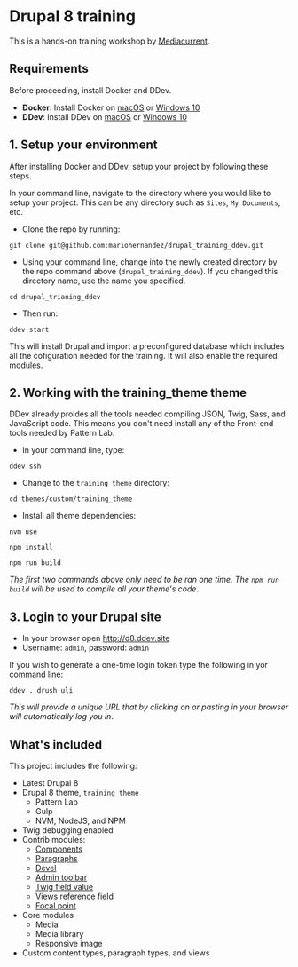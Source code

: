 # Drupal 8 training
This is a hands-on training workshop by [Mediacurrent](https://mediacurrent.com).

## Requirements
Before proceeding, install Docker and DDev.

* **Docker**:  Install Docker on [macOS](https://ddev.readthedocs.io/en/stable/users/docker_installation/) or [Windows 10](https://ddev.readthedocs.io/en/stable/users/docker_installation/#windows-installation-docker-desktop-for-windows)
* **DDev**: Install DDev on [macOS](https://ddev.readthedocs.io/en/stable/#homebrewlinuxbrew-macoslinux) or [Windows 10](https://ddev.readthedocs.io/en/stable/#installation-or-upgrade-windows)

## 1. Setup your environment
After installing Docker and DDev, setup your project by following these steps.

In your command line, navigate to the directory where you would like to setup your project. This can be any directory such as `Sites`, `My Documents`, etc.

* Clone the repo by running:
```
git clone git@github.com:mariohernandez/drupal_training_ddev.git
```

* Using your command line, change into the newly created directory by the repo command above (`drupal_training_ddev`).  If you changed this directory name, use the name you specified.

```
cd drupal_trianing_ddev
```

* Then run:
```
ddev start
```
This will install Drupal and import a preconfigured database which includes
all the cofiguration needed for the training.  It will also enable the required modules.

## 2. Working with the training_theme theme
DDev already proides all the tools needed compiling JSON, Twig, Sass, and JavaScript code.  This means you don't need install any of the Front-end tools needed by Pattern Lab.

* In your command line, type:
```
ddev ssh
```

* Change to the `training_theme` directory:
```
cd themes/custom/training_theme
```

* Install all theme dependencies:
```
nvm use
```
```
npm install
```
```
npm run build
```
_The first two commands above only need to be ran one time.  The `npm run build` will be used to compile all your theme's code_.

## 3. Login to your Drupal site
* In your browser open http://d8.ddev.site
* Username: `admin`, password: `admin`

If you wish to generate a one-time login token type the following in yor command line:
```
ddev . drush uli
```
_This will provide a unique URL that by clicking on or pasting in your browser will automatically log you in_.

## What's included
This project includes the following:
* Latest Drupal 8
* Drupal 8 theme, `training_theme`
  * Pattern Lab
  * Gulp
  * NVM, NodeJS, and NPM
* Twig debugging enabled
* Contrib modules:
  * [Components](https://www.drupal.org/project/components)
  * [Paragraphs](https://www.drupal.org/project/paragraphs)
  * [Devel](https://www.drupal.org/project/devel)
  * [Admin toolbar](https://www.drupal.org/project/admin_toolbar)
  * [Twig field value](https://www.drupal.org/project/twig_field_value)
  * [Views reference field](https://www.drupal.org/project/viewsreference)
  * [Focal point](https://www.drupal.org/project/focal_point)
* Core modules
  * Media
  * Media library
  * Responsive image
* Custom content types, paragraph types, and views
